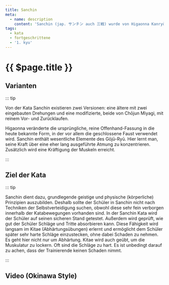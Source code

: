 ```yaml
---
title: Sanchin
meta:
  - name: description
    content: 'Sanchin (jap. サンチン auch 三戦) wurde von Higaonna Kanryō aus China zurückgebracht (chin. Ursprung: Stil der 18 Arhats, jap. 十八羅漢拳, Jūhachi-rakan-ken). Der Name der Kata wird oft mit „Drei Schlachten“ übersetzt, womit der Körper, das Bewusstsein und der Geist gemeint sind. Sanchin ist wie Tenshō auch eine Basis-Kata (Kihon-Kata).'
tags:
  - kata
  - fortgeschrittene
  - '1. kyu'
---
```


# {{ $page.title }}

<ShowDescription />

## Varianten

::: tip

Von der Kata Sanchin existieren zwei Versionen: eine ältere mit zwei eingebauten Drehungen und eine modifizierte, beide von Chōjun Miyagi, mit reinem Vor- und Zurücklaufen.

Higaonna veränderte die ursprüngliche, reine Offenhand-Fassung in die heute bekannte Form, in der vor allem die geschlossene Faust verwendet wird. Sanchin enthält wesentliche Elemente des Gōjū-Ryū. Hier lernt man, seine Kraft über eine eher lang ausgeführte Atmung zu konzentrieren. Zusätzlich wird eine Kräftigung der Muskeln erreicht.

:::

## Ziel der Kata

::: tip

Sanchin dient dazu, grundlegende geistige und physische (körperliche) Prinzipien auszubilden. Deshalb sollte der Schüler in Sanchin nicht nach Techniken der Selbstverteidigung suchen, obwohl diese sehr fein verborgen innerhalb der Katabewegungen vorhanden sind. In der Sanchin Kata wird der Schüler auf seinen sicheren Stand getestet. Außerdem wird geprüft, wie gut der Schüler Schläge und Tritte absorbieren kann. Diese Fähigkeit wird langsam im Kitae (Abhärtungsübungen) erlernt und ermöglicht dem Schüler später sehr harte Schläge einzustecken, ohne dabei Schaden zu nehmen. Es geht hier nicht nur um Abhärtung. Kitae wird auch geübt, um die Muskulatur zu lockern. Oft sind die Schläge zu hart. Es ist unbedingt darauf zu achen, dass der Trainierende keinen Schaden nimmt.

:::

## Video (Okinawa Style)

<YouTube videoid="kybxNOlnl20" />